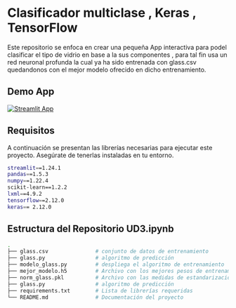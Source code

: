 # Clasificador multiclase  , Keras  , TensorFlow

Este repositorio se enfoca en crear una pequeña App interactiva para podel clasificar el tipo de vidrio en base a la sus componentes , para tal fin usa un red neuronal profunda la cual ya ha sido entrenada con glass.csv quedandonos con el mejor modelo ofrecido en dicho entrenamiento.

## Demo App

[![Streamlit App](https://static.streamlit.io/badges/streamlit_badge_black_white.svg)](https://glass-x0klpcvg3ij.streamlit.app/)

## Requisitos
A continuación se presentan las librerías necesarias para ejecutar este proyecto. Asegúrate de tenerlas instaladas en tu entorno.
```bash
streamlit==1.24.1
pandas==1.5.3
numpy==1.22.4
scikit-learn==1.2.2
lxml==4.9.2
tensorflow==2.12.0
keras== 2.12.0
```
## Estructura del Repositorio UD3.ipynb
```bash
.
├── glass.csv               # conjunto de datos de entrenamiento
├── glass.py                # algoritmo de predicción
├── modelo_glass.py         # despliega el algoritmo de entrenamiento
├── mejor_modelo.h5         # Archivo con los mejores pesos de entrenamiento
├── norm_glass.pkl          # Archivo con las medidas de estandarización usadas
├── glass.py                # algoritmo de predicción
├── requirements.txt        # Lista de librerías requeridas
└── README.md               # Documentación del proyecto
```
